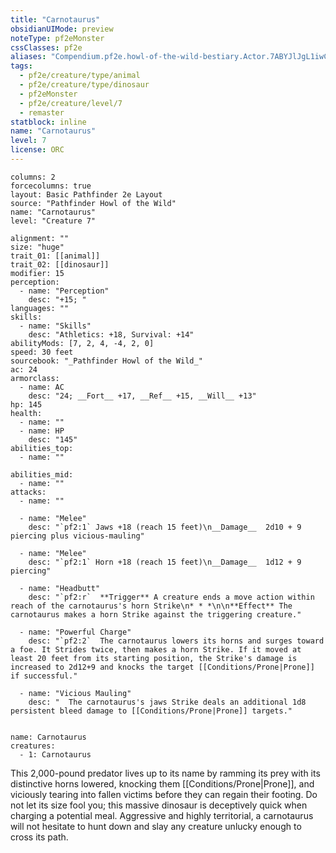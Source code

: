 ```yaml
---
title: "Carnotaurus"
obsidianUIMode: preview
noteType: pf2eMonster
cssClasses: pf2e
aliases: "Compendium.pf2e.howl-of-the-wild-bestiary.Actor.7ABYJlJgL1iwCiIP" 
tags:
  - pf2e/creature/type/animal
  - pf2e/creature/type/dinosaur
  - pf2eMonster
  - pf2e/creature/level/7
  - remaster
statblock: inline
name: "Carnotaurus"
level: 7
license: ORC
---
```


```statblock
columns: 2
forcecolumns: true
layout: Basic Pathfinder 2e Layout
source: "Pathfinder Howl of the Wild"
name: "Carnotaurus"
level: "Creature 7"

alignment: ""
size: "huge"
trait_01: [[animal]]
trait_02: [[dinosaur]]
modifier: 15
perception:
  - name: "Perception"
    desc: "+15; "
languages: ""
skills:
  - name: "Skills"
    desc: "Athletics: +18, Survival: +14"
abilityMods: [7, 2, 4, -4, 2, 0]
speed: 30 feet
sourcebook: "_Pathfinder Howl of the Wild_"
ac: 24
armorclass:
  - name: AC
    desc: "24; __Fort__ +17, __Ref__ +15, __Will__ +13"
hp: 145
health:
  - name: ""
  - name: HP
    desc: "145"
abilities_top:
  - name: ""

abilities_mid:
  - name: ""
attacks:
  - name: ""

  - name: "Melee"
    desc: "`pf2:1` Jaws +18 (reach 15 feet)\n__Damage__  2d10 + 9 piercing plus vicious-mauling"

  - name: "Melee"
    desc: "`pf2:1` Horn +18 (reach 15 feet)\n__Damage__  1d12 + 9 piercing"

  - name: "Headbutt"
    desc: "`pf2:r`  **Trigger** A creature ends a move action within reach of the carnotaurus's horn Strike\n* * *\n\n**Effect** The carnotaurus makes a horn Strike against the triggering creature."

  - name: "Powerful Charge"
    desc: "`pf2:2`  The carnotaurus lowers its horns and surges toward a foe. It Strides twice, then makes a horn Strike. If it moved at least 20 feet from its starting position, the Strike's damage is increased to 2d12+9 and knocks the target [[Conditions/Prone|Prone]] if successful."

  - name: "Vicious Mauling"
    desc: "  The carnotaurus's jaws Strike deals an additional 1d8 persistent bleed damage to [[Conditions/Prone|Prone]] targets."
 
```

```encounter-table
name: Carnotaurus
creatures:
  - 1: Carnotaurus
```



This 2,000-pound predator lives up to its name by ramming its prey with its distinctive horns lowered, knocking them [[Conditions/Prone|Prone]], and viciously tearing into fallen victims before they can regain their footing. Do not let its size fool you; this massive dinosaur is deceptively quick when charging a potential meal. Aggressive and highly territorial, a carnotaurus will not hesitate to hunt down and slay any creature unlucky enough to cross its path.

